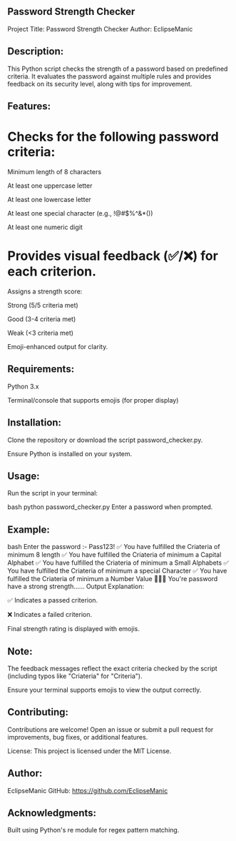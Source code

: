 ## Password Strength Checker
Project Title: Password Strength Checker
Author: EclipseManic

## Description:
This Python script checks the strength of a password based on predefined criteria. It evaluates the password against multiple rules and provides feedback on its security level, along with tips for improvement.

## Features:
# Checks for the following password criteria:

Minimum length of 8 characters

At least one uppercase letter

At least one lowercase letter

At least one special character (e.g., !@#$%^&*())

At least one numeric digit

# Provides visual feedback (✅/❌) for each criterion.

Assigns a strength score:

Strong (5/5 criteria met)

Good (3-4 criteria met)

Weak (<3 criteria met)

Emoji-enhanced output for clarity.

## Requirements:

Python 3.x

Terminal/console that supports emojis (for proper display)

## Installation:

Clone the repository or download the script password_checker.py.

Ensure Python is installed on your system.

## Usage:

Run the script in your terminal:

bash
python password_checker.py
Enter a password when prompted.

## Example:

bash
Enter the password :- Pass123!
✅ You have fulfilled the Criateria of minimum 8 length
✅ You have fulfilled the Criateria of minimum a Capital Alphabet
✅ You have fulfilled the Criateria of minimum a Small Alphabets
✅ You have fulfilled the Criateria of minimum a special Character
✅ You have fulfilled the Criateria of minimum a Number Value
🤩🤩💫 You're password have a strong strength......
Output Explanation:

✅ Indicates a passed criterion.

❌ Indicates a failed criterion.

Final strength rating is displayed with emojis.

## Note:

The feedback messages reflect the exact criteria checked by the script (including typos like "Criateria" for "Criteria").

Ensure your terminal supports emojis to view the output correctly.

## Contributing:
Contributions are welcome! Open an issue or submit a pull request for improvements, bug fixes, or additional features.

License:
This project is licensed under the MIT License.

## Author:
EclipseManic
GitHub: https://github.com/EclipseManic

## Acknowledgments:
Built using Python's re module for regex pattern matching.
